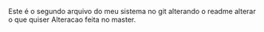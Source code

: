 Este é o segundo arquivo do meu sistema no git
alterando o readme
alterar o que quiser
Alteracao feita no master.